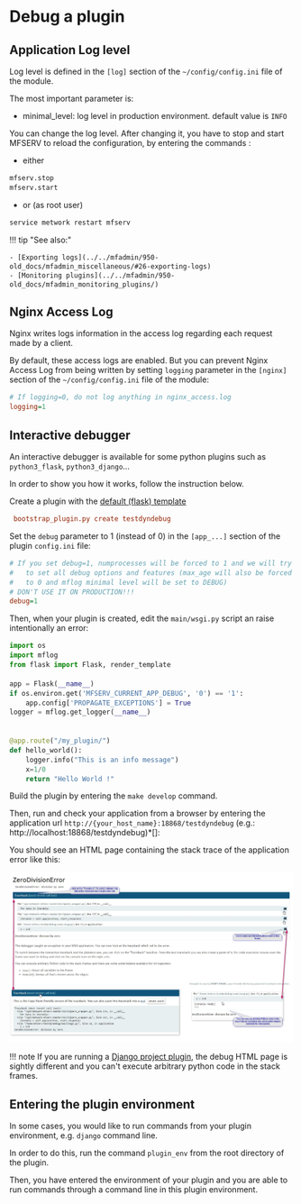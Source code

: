# Debug a plugin

## Application Log level

Log level is defined in the `[log]` section of the `~/config/config.ini` file of the module.

The most important parameter is:

- minimal_level: log level in production environment. default value is `INFO`

You can change the log level. After changing it, you have to stop and start MFSERV to reload the configuration, by entering the commands :

- either
```bash
mfserv.stop
mfserv.start
```

- or (as root user)
```bash
service metwork restart mfserv
```
!!! tip "See also:" 

    - [Exporting logs](../../mfadmin/950-old_docs/mfadmin_miscellaneous/#26-exporting-logs)
    - [Monitoring plugins](../../mfadmin/950-old_docs/mfadmin_monitoring_plugins/)

## Nginx Access Log

Nginx writes logs information in the access log regarding each request made by a client.

By default, these access logs are enabled. But you can prevent Nginx Access Log from being written by setting `logging` parameter in the  `[nginx]` section of the `~/config/config.ini` file of the module:

```cfg
# If logging=0, do not log anything in nginx_access.log
logging=1
```
## Interactive debugger

An interactive debugger is available for some python plugins such as `python3_flask`, `python3_django`...

In order to show you how it works, follow the instruction below.


Create a plugin with the [default (flask) template](../850-reference/plugin_templates/default/100-intro/)
```cfg
 bootstrap_plugin.py create testdyndebug
```

Set the `debug` parameter to 1 (instead of 0) in the `[app_...]` section of the plugin `config.ini` file:
```cfg
# If you set debug=1, numprocesses will be forced to 1 and we will try
#   to set all debug options and features (max_age will also be forced
#   to 0 and mflog minimal level will be set to DEBUG)
# DON'T USE IT ON PRODUCTION!!!
debug=1
```

Then, when your plugin is created, edit the `main/wsgi.py` script an raise intentionally an error:
```python
import os
import mflog
from flask import Flask, render_template

app = Flask(__name__)
if os.environ.get('MFSERV_CURRENT_APP_DEBUG', '0') == '1':
    app.config['PROPAGATE_EXCEPTIONS'] = True
logger = mflog.get_logger(__name__)


@app.route("/my_plugin/")
def hello_world():
    logger.info("This is an info message")
    x=1/0
    return "Hello World !"
```

Build the plugin by entering the `make develop` command.

Then, run and check your application from a browser by entering the application url `http://{your_host_name}:18868/testdyndebug` (e.g.: http://localhost:18868/testdyndebug)*[]:

You should see an HTML page containing the stack trace of the application error like this:

![Interactive debugger](images/mfserv_debug_interactive.jpg)

!!! note
    If you are running a [Django project plugin](../../850-reference/plugin_templates/python3_django/100-intro/), the debug HTML page is sightly different and you can't execute arbitrary python code in the stack frames.


## Entering the plugin environment

In some cases, you would like to run commands from your plugin environment, e.g. `django` command line.

In order to do this, run the command `plugin_env` from the root directory of the plugin.

Then, you have entered the environment of your plugin and you are able to run commands through a command line in this plugin environment.
